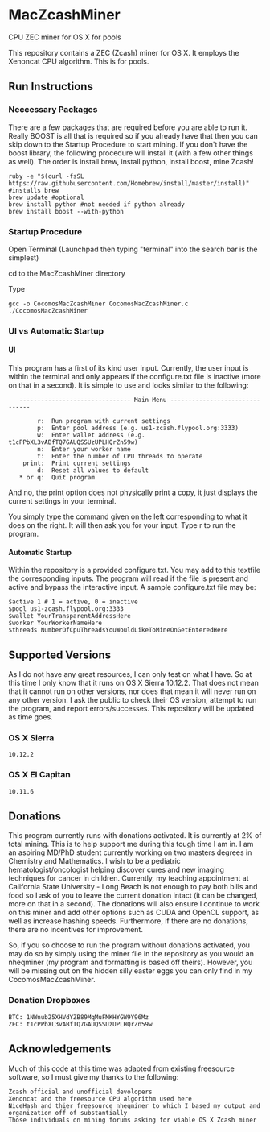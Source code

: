 # MacZcashMiner
CPU ZEC miner for OS X for pools


This repository contains a ZEC (Zcash) miner for OS X. It employs the Xenoncat CPU algorithm. This is for pools.

## Run Instructions

### Neccessary Packages

There are a few packages that are required before you are able to run it. Really BOOST is all that is required so if you already have that then you can skip down to the Startup Procedure to start mining. If you don't have the boost library, the following procedure will install it (with a few other things as well). The order is install brew, install python, install boost, mine Zcash!

	ruby -e "$(curl -fsSL https://raw.githubusercontent.com/Homebrew/install/master/install)" #installs brew
	brew update #optional
	brew install python #not needed if python already
	brew install boost --with-python

### Startup Procedure

Open Terminal (Launchpad then typing "terminal" into the search bar is the simplest)

cd to the MacZcashMiner directory

Type

	gcc -o CocomosMacZcashMiner CocomosMacZcashMiner.c
	./CocomosMacZcashMiner

### UI vs Automatic Startup

#### UI

This program has a first of its kind user input. Currently, the user input is within the terminal and only appears if the configure.txt file is inactive (more on that in a second). It is simple to use and looks similar to the following:

       ------------------------------- Main Menu -------------------------------
   
            r:  Run program with current settings
            p:  Enter pool address (e.g. us1-zcash.flypool.org:3333)
            w:  Enter wallet address (e.g. t1cPPbXL3vABfTQ7GAUQSSUzUPLHQrZn59w)
            n:  Enter your worker name
		    t:  Enter the number of CPU threads to operate
	    print:  Print current settings
            d:  Reset all values to default
       * or q:  Quit program
   
And no, the print option does not physically print a copy, it just displays the current settings in your terminal.

You simply type the command given on the left corresponding to what it does on the right. It will then ask you for your input. Type r to run the program.

#### Automatic Startup

Within the repository is a provided configure.txt. You may add to this textfile the corresponding inputs. The program will read if the file is present and active and bypass the interactive input. A sample configure.txt file may be:

	$active 1 # 1 = active, 0 = inactive
	$pool us1-zcash.flypool.org:3333
	$wallet YourTransparentAddressHere
	$worker YourWorkerNameHere
	$threads NumberOfCpuThreadsYouWouldLikeToMineOnGetEnteredHere
	
## Supported Versions

As I do not have any great resources, I can only test on what I have. So at this time I only know that it runs on OS X Sierra 10.12.2. That does not mean that it cannot run on other versions, nor does that mean it will never run on any other version. I ask the public to check their OS version, attempt to run the program, and report errors/successes. This repository will be updated as time goes.

### OS X Sierra
	10.12.2
	
### OS X El Capitan
	10.11.6

## Donations

This program currently runs with donations activated. It is currently at 2% of total mining. This is to help support me during this tough time I am in. I am an aspiring MD/PhD student currently working on two masters degrees in Chemistry and Mathematics. I wish to be a pediatric hematologist/oncologist helping discover cures and new imaging techniques for cancer in children. Currently, my teaching appointment at California State University - Long Beach is not enough to pay both bills and food so I ask of you to leave the current donation intact (it can be changed, more on that in a second). The donations will also ensure I continue to work on this miner and add other options such as CUDA and OpenCL support, as well as increase hashing speeds. Furthermore, if there are no donations, there are no incentives for improvement.

So, if you so choose to run the program without donations activated, you may do so by simply using the miner file in the repository as you would an nheqminer (my program and formatting is based off theirs). However, you will be missing out on the hidden silly easter eggs you can only find in my CocomosMacZcashMiner.

### Donation Dropboxes
	BTC: 1NWnub25XHVdYZB89MqMuFMKHYGW9Y96Mz
	ZEC: t1cPPbXL3vABfTQ7GAUQSSUzUPLHQrZn59w

## Acknowledgements

Much of this code at this time was adapted from existing freesource software, so I must give my thanks to the following:

	Zcash official and unofficial devolopers
	Xenoncat and the freesource CPU algorithm used here
	NiceHash and thier freesource nheqminer to which I based my output and organization off of substantially
	Those individuals on mining forums asking for viable OS X Zcash miner
	
